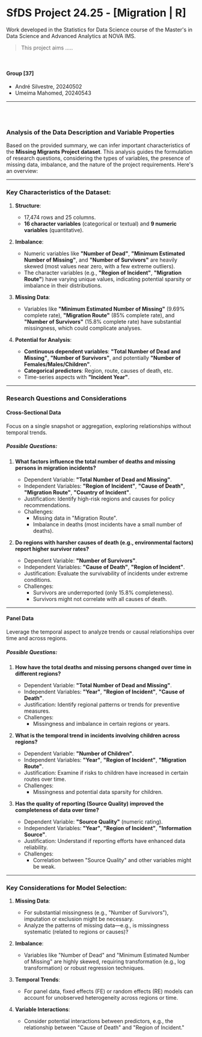 # SfDS Project 24.25 - [Migration | R]

Work developed in the Statistics for Data Science course of the Master's in Data Science and Advanced Analytics at NOVA IMS.

> This project aims .....

<br>

#### Group [37]

  - André Silvestre, 20240502
  - Umeima Mahomed, 20240543


----

<br><br>

### Analysis of the Data Description and Variable Properties

Based on the provided summary, we can infer important characteristics of the **Missing Migrants Project dataset**. This analysis guides the formulation of research questions, considering the types of variables, the presence of missing data, imbalance, and the nature of the project requirements. Here's an overview:

---

### Key Characteristics of the Dataset:
1. **Structure**:
   - 17,474 rows and 25 columns.
   - **16 character variables** (categorical or textual) and **9 numeric variables** (quantitative).

2. **Imbalance**:
   - Numeric variables like **"Number of Dead"**, **"Minimum Estimated Number of Missing"**, and **"Number of Survivors"** are heavily skewed (most values near zero, with a few extreme outliers).
   - The character variables (e.g., **"Region of Incident"**, **"Migration Route"**) have varying unique values, indicating potential sparsity or imbalance in their distributions.

3. **Missing Data**:
   - Variables like **"Minimum Estimated Number of Missing"** (9.69% complete rate), **"Migration Route"** (85% complete rate), and **"Number of Survivors"** (15.8% complete rate) have substantial missingness, which could complicate analyses.

4. **Potential for Analysis**:
   - **Continuous dependent variables**: **"Total Number of Dead and Missing"**, **"Number of Survivors"**, and potentially **"Number of Females/Males/Children"**.
   - **Categorical predictors**: Region, route, causes of death, etc.
   - Time-series aspects with **"Incident Year"**.

---

### Research Questions and Considerations

#### **Cross-Sectional Data**
Focus on a single snapshot or aggregation, exploring relationships without temporal trends.

##### Possible Questions:
1. **What factors influence the total number of deaths and missing persons in migration incidents?**
   - Dependent Variable: **"Total Number of Dead and Missing"**.
   - Independent Variables: **"Region of Incident"**, **"Cause of Death"**, **"Migration Route"**, **"Country of Incident"**.
   - Justification: Identify high-risk regions and causes for policy recommendations.
   - Challenges:
     - Missing data in "Migration Route".
     - Imbalance in deaths (most incidents have a small number of deaths).

3. **Do regions with harsher causes of death (e.g., environmental factors) report higher survivor rates?**
   - Dependent Variable: **"Number of Survivors"**.
   - Independent Variables: **"Cause of Death"**, **"Region of Incident"**.
   - Justification: Evaluate the survivability of incidents under extreme conditions.
   - Challenges:
     - Survivors are underreported (only 15.8% completeness).
     - Survivors might not correlate with all causes of death.

---

#### **Panel Data**
Leverage the temporal aspect to analyze trends or causal relationships over time and across regions.

##### Possible Questions:
1. **How have the total deaths and missing persons changed over time in different regions?**
   - Dependent Variable: **"Total Number of Dead and Missing"**.
   - Independent Variables: **"Year"**, **"Region of Incident"**, **"Cause of Death"**.
   - Justification: Identify regional patterns or trends for preventive measures.
   - Challenges:
     - Missingness and imbalance in certain regions or years.

2. **What is the temporal trend in incidents involving children across regions?**
   - Dependent Variable: **"Number of Children"**.
   - Independent Variables: **"Year"**, **"Region of Incident"**, **"Migration Route"**.
   - Justification: Examine if risks to children have increased in certain routes over time.
   - Challenges:
     - Missingness and potential data sparsity for children.

3. **Has the quality of reporting (Source Quality) improved the completeness of data over time?**
   - Dependent Variable: **"Source Quality"** (numeric rating).
   - Independent Variables: **"Year"**, **"Region of Incident"**, **"Information Source"**.
   - Justification: Understand if reporting efforts have enhanced data reliability.
   - Challenges:
     - Correlation between "Source Quality" and other variables might be weak.

---

### Key Considerations for Model Selection:
1. **Missing Data**:
   - For substantial missingness (e.g., "Number of Survivors"), imputation or exclusion might be necessary.
   - Analyze the patterns of missing data—e.g., is missingness systematic (related to regions or causes)?

2. **Imbalance**:
   - Variables like "Number of Dead" and "Minimum Estimated Number of Missing" are highly skewed, requiring transformation (e.g., log transformation) or robust regression techniques.

3. **Temporal Trends**:
   - For panel data, fixed effects (FE) or random effects (RE) models can account for unobserved heterogeneity across regions or time.

4. **Variable Interactions**:
   - Consider potential interactions between predictors, e.g., the relationship between "Cause of Death" and "Region of Incident."
